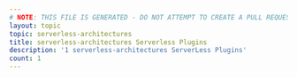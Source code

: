 ```yaml
---
# NOTE: THIS FILE IS GENERATED - DO NOT ATTEMPT TO CREATE A PULL REQUEST TO UPDATE THE DATA. 
layout: topic
topic: serverless-architectures
title: serverless-architectures Serverless Plugins
description: '1 serverless-architectures ServerLess Plugins'
count: 1
---
```


